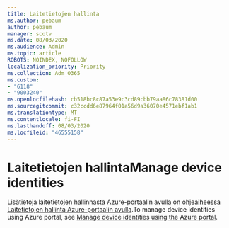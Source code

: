 ```yaml
---
title: Laitetietojen hallinta
ms.author: pebaum
author: pebaum
manager: scotv
ms.date: 08/03/2020
ms.audience: Admin
ms.topic: article
ROBOTS: NOINDEX, NOFOLLOW
localization_priority: Priority
ms.collection: Adm_O365
ms.custom:
- "6118"
- "9003240"
ms.openlocfilehash: cb518bc8c87a53e9c3cd89cbb79aa86c78381d00
ms.sourcegitcommit: c32ccdd6e87964f01a56d9a36070e4571ebf1ab1
ms.translationtype: MT
ms.contentlocale: fi-FI
ms.lasthandoff: 08/03/2020
ms.locfileid: "46555158"
---
```

# <a name="manage-device-identities"></a><span data-ttu-id="b0817-102">Laitetietojen hallinta</span><span class="sxs-lookup"><span data-stu-id="b0817-102">Manage device identities</span></span>

<span data-ttu-id="b0817-103">Lisätietoja laitetietojen hallinnasta Azure-portaalin avulla on [ohjeaiheessa Laitetietojen hallinta Azure-portaalin avulla](https://docs.microsoft.com/azure/active-directory/devices/device-management-azure-portal).</span><span class="sxs-lookup"><span data-stu-id="b0817-103">To manage device identities using Azure portal, see [Manage device identities using the Azure portal](https://docs.microsoft.com/azure/active-directory/devices/device-management-azure-portal).</span></span>